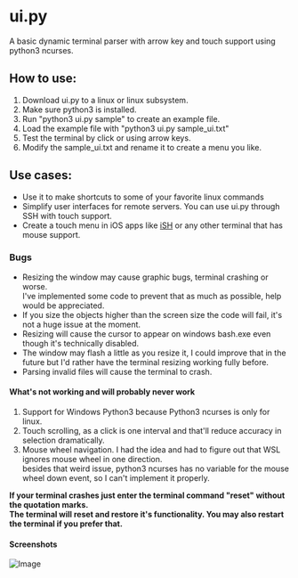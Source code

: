 # ui.py
A basic dynamic terminal parser with arrow key and touch support using python3 ncurses.

## How to use:

1. Download ui.py to a linux or linux subsystem.
2. Make sure python3 is installed.
3. Run "python3 ui.py sample" to create an example file.
4. Load the example file with "python3 ui.py sample_ui.txt"
5. Test the terminal by click or using arrow keys.
6. Modify the sample_ui.txt and rename it to create a menu you like.

## Use cases:

* Use it to make shortcuts to some of your favorite linux commands
* Simplify user interfaces for remote servers. You can use ui.py through SSH with touch support.
* Create a touch menu in iOS apps like [iSH](https://github.com/tbodt/iSH) or any other terminal that has mouse support.

### Bugs

* Resizing the window may cause graphic bugs, terminal crashing or worse.\
  I've implemented some code to prevent that as much as possible, help would be appreciated.
*  If you size the objects higher than the screen size the code will fail, it's not a huge issue at the moment.
* Resizing will cause the cursor to appear on windows bash.exe even though it's technically disabled.
* The window may flash a little as you resize it, I could improve that in the future but I'd rather have the terminal resizing working fully before.
* Parsing invalid files will cause the terminal to crash.

#### What's not working and will probably never work

1. Support for Windows Python3 because Python3 ncurses is only for linux.
2. Touch scrolling, as a click is one interval and that'll reduce accuracy in selection dramatically.
3. Mouse wheel navigation. I had the idea and had to figure out that WSL ignores mouse wheel in one direction.\
besides that weird issue, python3 ncurses has no variable for the mouse wheel down event, so I can't implement it properly.

**If your terminal crashes just enter the terminal command "reset" without the quotation marks.\
The terminal will reset and restore it's functionality. You may also restart the terminal if you prefer that.**

#### Screenshots

![Image](https://download.discord.digital/screenshots/ui.py-menu.png "ui.py")
